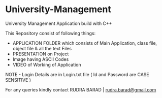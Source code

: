 # University-Management
University Management Application build with C++

This Repository consist of following things:

-   APPLICATION FOLDER which consists of Main Application, class file, object file & all the text Files
-   PRESENTATION on Project
-   Image having ASCII Codes
-   VIDEO of Working of Application

NOTE - Login Details are in Login.txt file ( Id and Password are CASE SENSITIVE )


For any queries kindly contact RUDRA BARAD | rudra.barad@gmail.com
